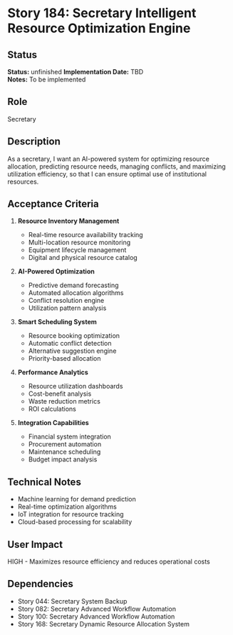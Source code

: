 # Story 184: Secretary Intelligent Resource Optimization Engine

## Status
**Status:** unfinished
**Implementation Date:** TBD  
**Notes:** To be implemented

## Role
Secretary

## Description
As a secretary, I want an AI-powered system for optimizing resource allocation, predicting resource needs, managing conflicts, and maximizing utilization efficiency, so that I can ensure optimal use of institutional resources.

## Acceptance Criteria
1. **Resource Inventory Management**
   - Real-time resource availability tracking
   - Multi-location resource monitoring
   - Equipment lifecycle management
   - Digital and physical resource catalog

2. **AI-Powered Optimization**
   - Predictive demand forecasting
   - Automated allocation algorithms
   - Conflict resolution engine
   - Utilization pattern analysis

3. **Smart Scheduling System**
   - Resource booking optimization
   - Automatic conflict detection
   - Alternative suggestion engine
   - Priority-based allocation

4. **Performance Analytics**
   - Resource utilization dashboards
   - Cost-benefit analysis
   - Waste reduction metrics
   - ROI calculations

5. **Integration Capabilities**
   - Financial system integration
   - Procurement automation
   - Maintenance scheduling
   - Budget impact analysis

## Technical Notes
- Machine learning for demand prediction
- Real-time optimization algorithms
- IoT integration for resource tracking
- Cloud-based processing for scalability

## User Impact
HIGH - Maximizes resource efficiency and reduces operational costs

## Dependencies
- Story 044: Secretary System Backup
- Story 082: Secretary Advanced Workflow Automation
- Story 100: Secretary Advanced Workflow Automation
- Story 168: Secretary Dynamic Resource Allocation System
